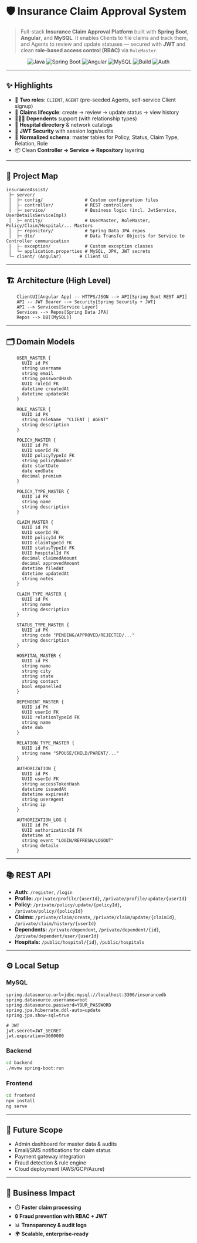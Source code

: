 # 🛡️ Insurance Claim Approval System

> Full-stack **Insurance Claim Approval Platform** built with **Spring Boot**, **Angular**, and **MySQL**. It enables Clients to file claims and track them, and Agents to review and update statuses — secured with **JWT** and clean **role-based access control (RBAC)** via `RoleMaster`.

<p align="center">
  <img alt="Java" src="https://img.shields.io/badge/Java-21-red?logo=openjdk&logoColor=white">
  <img alt="Spring Boot" src="https://img.shields.io/badge/Spring%20Boot-3.x-brightgreen?logo=spring&logoColor=white">
  <img alt="Angular" src="https://img.shields.io/badge/Angular-20-DD0031?logo=angular&logoColor=white">
  <img alt="MySQL" src="https://img.shields.io/badge/MySQL-8.x-005C84?logo=mysql&logoColor=white">
  <img alt="Build" src="https://img.shields.io/badge/Build-Maven-blue?logo=apache-maven&logoColor=white">
  <img alt="Auth" src="https://img.shields.io/badge/Auth-JWT-black">
</p>

---

## ✨ Highlights

- 👤 **Two roles**: `CLIENT`, `AGENT` (pre-seeded Agents, self-service Client signup)
- 🧾 **Claims lifecycle**: create → review → update status → view history
- 🧑‍🤝‍🧑 **Dependents** support (with relationship types)
- 🏥 **Hospital directory** & network catalogs
- 🔐 **JWT Security** with session logs/audits
- 🧱 **Normalized schema**: master tables for Policy, Status, Claim Type, Relation, Role
- 📦 Clean **Controller → Service → Repository** layering

---

## 🧭 Project Map

```
insuranceAssist/
 ├─ server/
 |  ├─ config/                # Custom configuration files
 │  ├─ controller/            # REST controllers
 │  ├─ service/               # Business logic (incl. JwtService, UserDetailsServiceImpl)
 │  ├─ entity/                # UserMaster, RoleMaster, Policy/Claim/Hospital/... Masters
 │  ├─ repository/            # Spring Data JPA repos
 │  ├─ dto/                   # Data Transfer Objects for Service to Controller communication
 |  ├─ exception/             # Custom exception classes
 │  └─ application.properties # MySQL, JPA, JWT secrets
 └─ client/ (Angular)       # Client UI
```

---

## 🏗️ Architecture (High Level)

```mermaid
    ClientUI[Angular App] -- HTTPS/JSON --> API[Spring Boot REST API]
    API -- JWT Bearer --> Security[Spring Security + JWT]
    API --> Services[Service Layer]
    Services --> Repos[Spring Data JPA]
    Repos --> DB[(MySQL)]
```

---

## 🗂️ Domain Models

```mermaid
    USER_MASTER {
      UUID id PK
      string username
      string email
      string passwordHash
      UUID roleId FK
      datetime createdAt
      datetime updatedAt
    }

    ROLE_MASTER {
      UUID id PK
      string roleName  "CLIENT | AGENT"
      string description
    }

    POLICY_MASTER {
      UUID id PK
      UUID userId FK
      UUID policyTypeId FK
      string policyNumber
      date startDate
      date endDate
      decimal premium
    }

    POLICY_TYPE_MASTER {
      UUID id PK
      string name
      string description
    }

    CLAIM_MASTER {
      UUID id PK
      UUID userId FK
      UUID policyId FK
      UUID claimTypeId FK
      UUID statusTypeId FK
      UUID hospitalId FK
      decimal claimedAmount
      decimal approvedAmount
      datetime filedAt
      datetime updatedAt
      string notes
    }

    CLAIM_TYPE_MASTER {
      UUID id PK
      string name
      string description
    }

    STATUS_TYPE_MASTER {
      UUID id PK
      string code "PENDING/APPROVED/REJECTED/..."
      string description
    }

    HOSPITAL_MASTER {
      UUID id PK
      string name
      string city
      string state
      string contact
      bool empanelled
    }

    DEPENDENT_MASTER {
      UUID id PK
      UUID userId FK
      UUID relationTypeId FK
      string name
      date dob
    }

    RELATION_TYPE_MASTER {
      UUID id PK
      string name "SPOUSE/CHILD/PARENT/..."
    }

    AUTHORIZATION {
      UUID id PK
      UUID userId FK
      string accessTokenHash
      datetime issuedAt
      datetime expiresAt
      string userAgent
      string ip
    }

    AUTHORIZATION_LOG {
      UUID id PK
      UUID authorizationId FK
      datetime at
      string event "LOGIN/REFRESH/LOGOUT"
      string details
    }

```

---

## 📚 REST API

- **Auth:** `/register`, `/login`
- **Profile:** `/private/profile/{userId}`, `/private/profile/update/{userId}`
- **Policy:** `/private/policy/update/{policyId}`, `/private/policy/{policyId}`
- **Claims:** `/private/claim/create`, `/private/claim/update/{claimId}`, `/private/claim/history/{userId}`
- **Dependents:** `/private/dependent`, `/private/dependent/{id}`, `/private/dependent/user/{userId}`
- **Hospitals:** `/public/hospital/{id}`, `/public/hospitals`

---

## ⚙️ Local Setup

### MySQL
```properties
spring.datasource.url=jdbc:mysql://localhost:3306/insurancedb
spring.datasource.username=root
spring.datasource.password=YOUR_PASSWORD
spring.jpa.hibernate.ddl-auto=update
spring.jpa.show-sql=true

# JWT
jwt.secret=JWT_SECRET
jwt.expiration=3600000
```

### Backend
```bash
cd backend
./mvnw spring-boot:run
```

### Frontend
```bash
cd frontend
npm install
ng serve
```

---

## 🔮 Future Scope

- Admin dashboard for master data & audits  
- Email/SMS notifications for claim status  
- Payment gateway integration  
- Fraud detection & rule engine  
- Cloud deployment (AWS/GCP/Azure)  

---

## 💼 Business Impact

- ⏱️ **Faster claim processing**  
- 🔒 **Fraud prevention with RBAC + JWT**  
- 📊 **Transparency & audit logs**  
- 🌍 **Scalable, enterprise-ready**  

